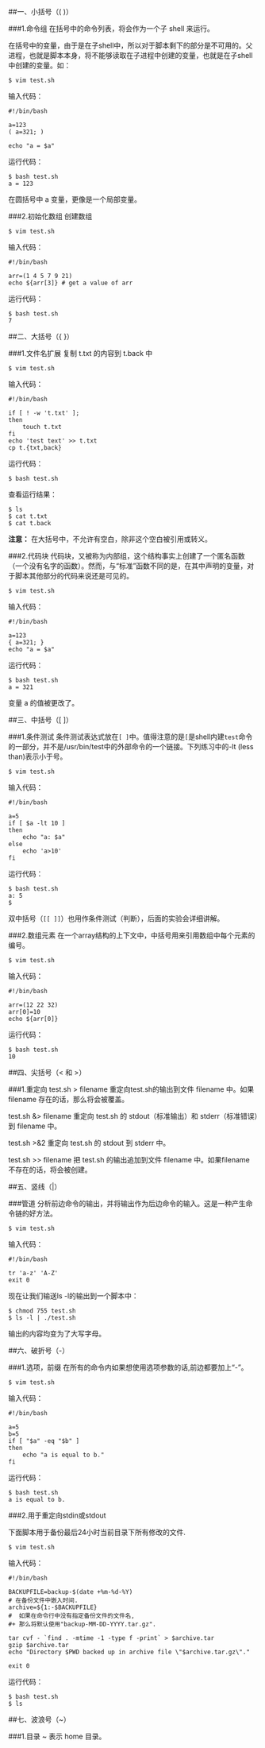 ##一、小括号（( )）

###1.命令组
在括号中的命令列表，将会作为一个子 shell 来运行。

在括号中的变量，由于是在子shell中，所以对于脚本剩下的部分是不可用的。父进程，也就是脚本本身，将不能够读取在子进程中创建的变量，也就是在子shell 中创建的变量。如：

```
$ vim test.sh
```

输入代码：

```
#!/bin/bash

a=123
( a=321; )

echo "a = $a"
```

运行代码：

```
$ bash test.sh
a = 123
```

在圆括号中 a 变量，更像是一个局部变量。


###2.初始化数组
创建数组

```
$ vim test.sh
```

输入代码：

```
#!/bin/bash

arr=(1 4 5 7 9 21)
echo ${arr[3]} # get a value of arr
```

运行代码：

```
$ bash test.sh
7
```

##二、大括号（{ }）

###1.文件名扩展
复制 t.txt 的内容到 t.back 中

```
$ vim test.sh
```

输入代码：

```
#!/bin/bash

if [ ! -w 't.txt' ];
then
    touch t.txt
fi
echo 'test text' >> t.txt
cp t.{txt,back}
```

运行代码：

```
$ bash test.sh
```

查看运行结果：

```
$ ls
$ cat t.txt
$ cat t.back
```

**注意：** 在大括号中，不允许有空白，除非这个空白被引用或转义。

###2.代码块
代码块，又被称为内部组，这个结构事实上创建了一个匿名函数（一个没有名字的函数）。然而，与“标准”函数不同的是，在其中声明的变量，对于脚本其他部分的代码来说还是可见的。

```
$ vim test.sh
```

输入代码：

```
#!/bin/bash

a=123
{ a=321; }
echo "a = $a"
```

运行代码：

```
$ bash test.sh
a = 321
```

变量 a 的值被更改了。

##三、中括号（[ ]）

###1.条件测试
条件测试表达式放在`[ ]`中。值得注意的是`[`是shell内建`test`命令的一部分，并不是/usr/bin/test中的外部命令的一个链接。下列练习中的-lt (less than)表示小于号。

```
$ vim test.sh
```

输入代码：

```
#!/bin/bash

a=5
if [ $a -lt 10 ]
then
    echo "a: $a"
else
    echo 'a>10'
fi
```

运行代码：

```
$ bash test.sh
a: 5
$
```

双中括号（`[[ ]]`）也用作条件测试（判断），后面的实验会详细讲解。

###2.数组元素
在一个array结构的上下文中，中括号用来引用数组中每个元素的编号。

```
$ vim test.sh
```

输入代码：

```
#!/bin/bash

arr=(12 22 32)
arr[0]=10
echo ${arr[0]}
```

运行代码：

```
$ bash test.sh
10
```

##四、尖括号（< 和 >）

###1.重定向
test.sh > filename 重定向test.sh的输出到文件 filename 中。如果 filename 存在的话，那么将会被覆盖。

test.sh &> filename 重定向 test.sh 的 stdout（标准输出）和 stderr（标准错误）到 filename 中。

test.sh >&2 重定向 test.sh 的 stdout 到 stderr 中。

test.sh >> filename 把 test.sh 的输出追加到文件 filename 中。如果filename 不存在的话，将会被创建。

##五、竖线（|）

###管道
分析前边命令的输出，并将输出作为后边命令的输入。这是一种产生命令链的好方法。

```
$ vim test.sh
```

输入代码：

```
#!/bin/bash

tr 'a-z' 'A-Z'
exit 0
```

现在让我们输送ls -l的输出到一个脚本中：

```
$ chmod 755 test.sh
$ ls -l | ./test.sh
```

输出的内容均变为了大写字母。


##六、破折号（-）

###1.选项，前缀
在所有的命令内如果想使用选项参数的话,前边都要加上“-”。

```
$ vim test.sh
```

输入代码：

```
#!/bin/bash

a=5
b=5
if [ "$a" -eq "$b" ]
then
    echo "a is equal to b."
fi
```

运行代码：

```
$ bash test.sh
a is equal to b.
```

###2.用于重定向stdin或stdout

下面脚本用于备份最后24小时当前目录下所有修改的文件.

```
$ vim test.sh
```

输入代码：

```
#!/bin/bash

BACKUPFILE=backup-$(date +%m-%d-%Y)
# 在备份文件中嵌入时间.
archive=${1:-$BACKUPFILE}
#  如果在命令行中没有指定备份文件的文件名,
#+ 那么将默认使用"backup-MM-DD-YYYY.tar.gz".

tar cvf - `find . -mtime -1 -type f -print` > $archive.tar
gzip $archive.tar
echo "Directory $PWD backed up in archive file \"$archive.tar.gz\"."

exit 0
```

运行代码：

```
$ bash test.sh
$ ls
```

##七、波浪号（~）

###1.目录
~ 表示 home 目录。

